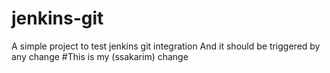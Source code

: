 # jenkins-git

A simple project to test jenkins git integration
And it should be triggered by any change
#This is my (ssakarim) change
